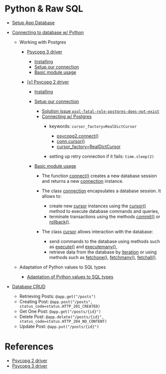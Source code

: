 # Python & Raw SQL

- [Setup App Database](https://www.youtube.com/watch?v=0sOvCWFmrtA&t=14028s)

- [Connecting to database w/ Python](https://www.youtube.com/watch?v=0sOvCWFmrtA&t=14301s)

    - Working with Postgres
        - [Psycopg 3 driver](https://www.psycopg.org/psycopg3/docs/)
            - [Installing](https://www.psycopg.org/psycopg3/docs/basic/install.html)
            - [Setup our connection]()
            - [Basic module usage](https://www.psycopg.org/psycopg3/docs/basic/usage.html)

        - [[x] Psycopg 2 driver](https://www.psycopg.org/docs/)
            - [Installing](https://www.psycopg.org/docs/install.html)

            - [Setup our connection](https://www.psycopg.org/docs/module.html)
                - [Solution issue `psql-fatal-role-postgres-does-not-exist`](https://stackoverflow.com/questions/15301826/psql-fatal-role-postgres-does-not-exist)
                - [Connecting w/ Postgres](https://www.psycopg.org/docs/module.html)
                    - keywords: `cursor_factory=RealDictCursor`
                        - [psycopg2.connect()](https://www.psycopg.org/docs/module.html#psycopg2.connect)
                        - [conn.cursor()](https://www.psycopg.org/docs/cursor.html#cursor)
                        - [cursor_factory=RealDictCursor](https://www.psycopg.org/docs/extras.html#psycopg2.extras.RealDictCursor)
                        
                    - setting up retry connection if it fails: `time.sleep(2)`

            - [Basic module usage](https://www.psycopg.org/docs/usage.html)
                - The function [connect()](https://www.psycopg.org/docs/module.html#psycopg2.connect) creates a new database session and returns a new [connection](https://www.psycopg.org/docs/connection.html#connection) instance.

                - The class [connection](https://www.psycopg.org/docs/connection.html#connection) encapsulates a database session. It allows to:
                    - create new [cursor](https://www.psycopg.org/docs/cursor.html#cursor) instances using the [cursor()](https://www.psycopg.org/docs/connection.html#connection.cursor) method to execute database commands and queries,
                    - terminate transactions using the methods [commit()](https://www.psycopg.org/docs/connection.html#connection.commit) or [rollback()](https://www.psycopg.org/docs/connection.html#connection.rollback).

                - The class [cursor](https://www.psycopg.org/docs/cursor.html#cursor) allows interaction with the database:
                    - send commands to the database using methods such as [execute()](https://www.psycopg.org/docs/cursor.html#cursor.execute) and [executemany()](https://www.psycopg.org/docs/cursor.html#cursor.executemany),
                    - retrieve data from the database by [iteration](https://www.psycopg.org/docs/cursor.html#cursor-iterable) or using methods such as [fetchone()](https://www.psycopg.org/docs/cursor.html#cursor.fetchone), [fetchmany()](https://www.psycopg.org/docs/cursor.html#cursor.fetchmany), [fetchall()](https://www.psycopg.org/docs/cursor.html#cursor.fetchall).
    
    - Adaptation of Python values to SQL types
        - [Adaptation of Python values to SQL types](https://www.psycopg.org/docs/usage.html#adaptation-of-python-values-to-sql-types)

- [Database CRUD](https://www.youtube.com/watch?v=0sOvCWFmrtA&t=14880s)
    - Retrieving Posts: `@app.get("/posts")`
    - Creating Post: `@app.post("/posts", status_code=status.HTTP_201_CREATED)`
    - Get One Post: `@app.get("/posts/{id}")`
    - Delete Post: `@app.delete("/posts/{id}", status_code=status.HTTP_204_NO_CONTENT)`
    - Update Post: `@app.put("/posts/{id}")`

# References

- [Psycopg 2 driver](https://www.psycopg.org/docs/)
- [Psycopg 3 driver](https://www.psycopg.org/psycopg3/docs/)